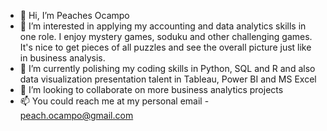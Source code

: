 - 👋 Hi, I’m Peaches Ocampo
- 👀 I’m interested in applying my accounting and data analytics skills in one role. I enjoy mystery games, soduku and other challenging games. It's nice to get pieces of all puzzles and see the overall picture just like in business analysis.
- 🌱 I’m currently polishing my coding skills in Python, SQL and R and also data visualization presentation talent in Tableau, Power BI and MS Excel
- 💞️ I’m looking to collaborate on more business analytics projects
- 📫 You could reach me at my personal email - peach.ocampo@gmail.com

<!---
peach019/peach019 is a ✨ special ✨ repository because its `README.md` (this file) appears on your GitHub profile.
You can click the Preview link to take a look at your changes.
--->
